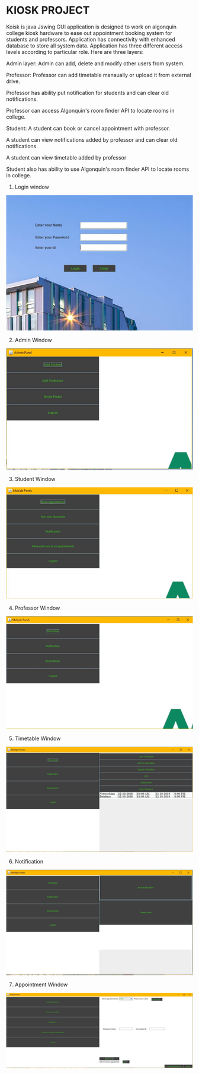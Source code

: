 # KIOSK PROJECT
Koisk is java Jswing GUI application is designed to work on algonquin college kiosk hardware to ease out appointment booking system for students and professors. Application has connectivity with enhanced database to store all system data.
Application has three different access levels according to particular role. Here are three layers:

Admin layer:
Admin can add, delete and modify other users from system.


Professor:
Professor can add timetable manaually or upload it from external drive.

Professor has ability put notification for students and can clear old notifications.

Professor can access Algonquin's room finder API to locate rooms in college.


Student:
A student can book or cancel appointment with professor.

A student can view notifications added by professor and can clear old notifications.

A student can view timetable added by professor

Student also has ability to use Algonquin's room finder API to locate rooms in college.




1. Login window

![alt text](https://github.com/Princedeep/Kiosk/blob/master/Project_Images/login.JPG)


2. Admin Window

![alt text](https://github.com/Princedeep/Kiosk/blob/master/Project_Images/admin.JPG)


3. Student Window

![alt text](https://github.com/Princedeep/Kiosk/blob/master/Project_Images/student.JPG)


4. Professor Window

![alt text](https://github.com/Princedeep/Kiosk/blob/master/Project_Images/professor.JPG)


5. Timetable Window

![alt text](https://github.com/Princedeep/Kiosk/blob/master/Project_Images/Timetable.JPG)


6. Notification

![alt text](https://github.com/Princedeep/Kiosk/blob/master/Project_Images/Notification.JPG)


7. Appointment Window

![alt text](https://github.com/Princedeep/Kiosk/blob/master/Project_Images/Appointment.JPG)
